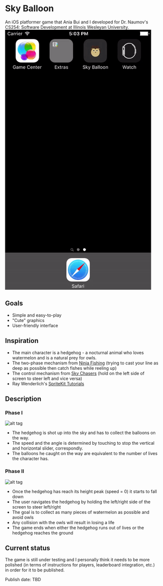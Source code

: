# Sky Balloon
An iOS platformer game that Ania Bui and I developed for Dr. Naumov's CS254: Software Development at Illinois Wesleyan University.
![alt tag](Screenshots/mainmenu.gif)

## Goals
 - Simple and easy-to-play
 - "Cute" graphics
 - User-friendly interface

## Inspiration
 - The main character is a hedgehog - a nocturnal animal who loves watermelon and is a natural prey for owls.
 - The two-phase mechanism from [Ninja Fishing](https://itunes.apple.com/us/app/ninja-fishing/id445283501?mt=8) (trying to cast your line as deep as possible then catch fishes while reeling up)
 - The control mechanism from [Sky Chasers](https://itunes.apple.com/us/app/sky-chasers/id1038866266?mt=8) (hold on the left side of screen to steer left and vice versa)
 - Ray Wenderlich's [SpriteKit Tutorials](https://www.raywenderlich.com/87231/make-game-like-mega-jump-sprite-kit-swift-part-1)

## Description
### Phase I
![alt tag](Screenshots/scene1.gif)
 - The hedgehog is shot up into the sky and has to collect the balloons on the way. 
 - The speed and the angle is determined by touching to stop the vertical and horizontal slider, correspondly.
 - The balloons he caught on the way are equivalent to the number of lives the character has.

### Phase II
![alt tag](Screenshots/scene1.gif)
 - Once the hedgehog has reach its height peak (speed = 0) it starts to fall down
 - The user navigates the hedgehog by holding the left/right side of the screen to steer left/right
 - The goal is to collect as many pieces of watermelon as possible and avoid owls
 - Any collision with the owls will result in losing a life
 - The game ends when either the hedgehog runs out of lives or the hedgehog reaches the ground

## Current status
The game is still under testing and I personally think it needs to be more polished (in terms of instructions for players, leaderboard integration, etc.) in order for it to be published.

Publish date: TBD


